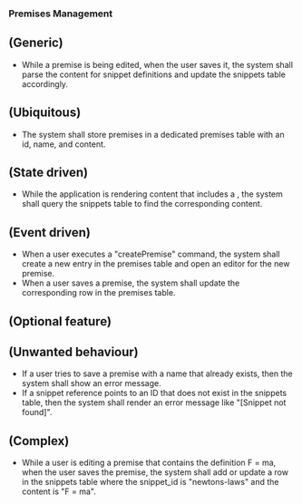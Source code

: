 ### **Premises Management**

## **(Generic)**
* While a premise is being edited, when the user saves it, the system shall parse the content for snippet definitions and update the snippets table accordingly.

## **(Ubiquitous)**
* The system shall store premises in a dedicated premises table with an id, name, and content.

## **(State driven)**
* While the application is rendering content that includes a <ref>, the system shall query the snippets table to find the corresponding content.

## **(Event driven)**
* When a user executes a "createPremise" command, the system shall create a new entry in the premises table and open an editor for the new premise.
* When a user saves a premise, the system shall update the corresponding row in the premises table.

## **(Optional feature)**

## **(Unwanted behaviour)**
* If a user tries to save a premise with a name that already exists, then the system shall show an error message.
* If a snippet reference points to an ID that does not exist in the snippets table, then the system shall render an error message like "[Snippet not found]".

## **(Complex)**
* While a user is editing a premise that contains the definition <snippet id="newtons-law">F = ma</snippet>, when the user saves the premise, the system shall add or update a row in the snippets table where the snippet_id is "newtons-laws" and the content is "F = ma".